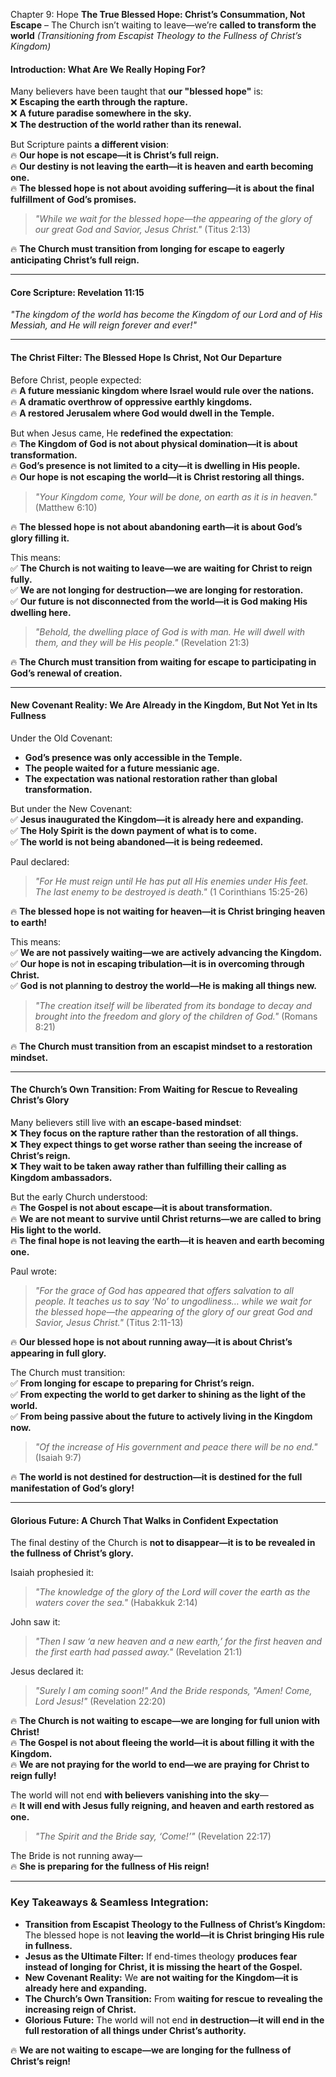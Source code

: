 Chapter 9: Hope
**The True Blessed Hope: Christ’s Consummation, Not Escape** – The Church isn’t waiting to leave—we’re **called to transform the world**
_(Transitioning from Escapist Theology to the Fullness of Christ’s Kingdom)_

#### **Introduction: What Are We Really Hoping For?**

Many believers have been taught that **our "blessed hope"** is:  
❌ **Escaping the earth through the rapture.**  
❌ **A future paradise somewhere in the sky.**  
❌ **The destruction of the world rather than its renewal.**

But Scripture paints **a different vision**:  
🔥 **Our hope is not escape—it is Christ’s full reign.**  
🔥 **Our destiny is not leaving the earth—it is heaven and earth becoming one.**  
🔥 **The blessed hope is not about avoiding suffering—it is about the final fulfillment of God’s promises.**

> _"While we wait for the blessed hope—the appearing of the glory of our great God and Savior, Jesus Christ."_ (Titus 2:13)

🔥 **The Church must transition from longing for escape to eagerly anticipating Christ’s full reign.**

---

#### **Core Scripture: Revelation 11:15**

_"The kingdom of the world has become the Kingdom of our Lord and of His Messiah, and He will reign forever and ever!"_

---

#### **The Christ Filter: The Blessed Hope Is Christ, Not Our Departure**

Before Christ, people expected:  
🔥 **A future messianic kingdom where Israel would rule over the nations.**  
🔥 **A dramatic overthrow of oppressive earthly kingdoms.**  
🔥 **A restored Jerusalem where God would dwell in the Temple.**

But when Jesus came, He **redefined the expectation**:  
🔥 **The Kingdom of God is not about physical domination—it is about transformation.**  
🔥 **God’s presence is not limited to a city—it is dwelling in His people.**  
🔥 **Our hope is not escaping the world—it is Christ restoring all things.**

> _"Your Kingdom come, Your will be done, on earth as it is in heaven."_ (Matthew 6:10)

🔥 **The blessed hope is not about abandoning earth—it is about God’s glory filling it.**

This means:  
✅ **The Church is not waiting to leave—we are waiting for Christ to reign fully.**  
✅ **We are not longing for destruction—we are longing for restoration.**  
✅ **Our future is not disconnected from the world—it is God making His dwelling here.**

> _"Behold, the dwelling place of God is with man. He will dwell with them, and they will be His people."_ (Revelation 21:3)

🔥 **The Church must transition from waiting for escape to participating in God’s renewal of creation.**

---

#### **New Covenant Reality: We Are Already in the Kingdom, But Not Yet in Its Fullness**

Under the Old Covenant:

- **God’s presence was only accessible in the Temple.**
- **The people waited for a future messianic age.**
- **The expectation was national restoration rather than global transformation.**

But under the New Covenant:  
✅ **Jesus inaugurated the Kingdom—it is already here and expanding.**  
✅ **The Holy Spirit is the down payment of what is to come.**  
✅ **The world is not being abandoned—it is being redeemed.**

Paul declared:

> _"For He must reign until He has put all His enemies under His feet. The last enemy to be destroyed is death."_ (1 Corinthians 15:25-26)

🔥 **The blessed hope is not waiting for heaven—it is Christ bringing heaven to earth!**

This means:  
✅ **We are not passively waiting—we are actively advancing the Kingdom.**  
✅ **Our hope is not in escaping tribulation—it is in overcoming through Christ.**  
✅ **God is not planning to destroy the world—He is making all things new.**

> _"The creation itself will be liberated from its bondage to decay and brought into the freedom and glory of the children of God."_ (Romans 8:21)

🔥 **The Church must transition from an escapist mindset to a restoration mindset.**

---

#### **The Church’s Own Transition: From Waiting for Rescue to Revealing Christ’s Glory**

Many believers still live with **an escape-based mindset**:  
❌ **They focus on the rapture rather than the restoration of all things.**  
❌ **They expect things to get worse rather than seeing the increase of Christ’s reign.**  
❌ **They wait to be taken away rather than fulfilling their calling as Kingdom ambassadors.**

But the early Church understood:  
🔥 **The Gospel is not about escape—it is about transformation.**  
🔥 **We are not meant to survive until Christ returns—we are called to bring His light to the world.**  
🔥 **The final hope is not leaving the earth—it is heaven and earth becoming one.**

Paul wrote:

> _"For the grace of God has appeared that offers salvation to all people. It teaches us to say ‘No’ to ungodliness… while we wait for the blessed hope—the appearing of the glory of our great God and Savior, Jesus Christ."_ (Titus 2:11-13)

🔥 **Our blessed hope is not about running away—it is about Christ’s appearing in full glory.**

The Church must transition:  
✅ **From longing for escape to preparing for Christ’s reign.**  
✅ **From expecting the world to get darker to shining as the light of the world.**  
✅ **From being passive about the future to actively living in the Kingdom now.**

> _"Of the increase of His government and peace there will be no end."_ (Isaiah 9:7)

🔥 **The world is not destined for destruction—it is destined for the full manifestation of God’s glory!**

---

#### **Glorious Future: A Church That Walks in Confident Expectation**

The final destiny of the Church is **not to disappear—it is to be revealed in the fullness of Christ’s glory.**

Isaiah prophesied it:

> _"The knowledge of the glory of the Lord will cover the earth as the waters cover the sea."_ (Habakkuk 2:14)

John saw it:

> _"Then I saw ‘a new heaven and a new earth,’ for the first heaven and the first earth had passed away."_ (Revelation 21:1)

Jesus declared it:

> _"Surely I am coming soon!" And the Bride responds, "Amen! Come, Lord Jesus!"_ (Revelation 22:20)

🔥 **The Church is not waiting to escape—we are longing for full union with Christ!**  
🔥 **The Gospel is not about fleeing the world—it is about filling it with the Kingdom.**  
🔥 **We are not praying for the world to end—we are praying for Christ to reign fully!**

The world will not end **with believers vanishing into the sky**—  
🔥 **It will end with Jesus fully reigning, and heaven and earth restored as one.**

> _"The Spirit and the Bride say, ‘Come!’"_ (Revelation 22:17)

The Bride is not running away—  
🔥 **She is preparing for the fullness of His reign!**

---

### **Key Takeaways & Seamless Integration:**

- **Transition from Escapist Theology to the Fullness of Christ’s Kingdom:** The blessed hope is not **leaving the world—it is Christ bringing His rule in fullness.**
- **Jesus as the Ultimate Filter:** If end-times theology **produces fear instead of longing for Christ, it is missing the heart of the Gospel.**
- **New Covenant Reality:** We **are not waiting for the Kingdom—it is already here and expanding.**
- **The Church’s Own Transition:** From **waiting for rescue to revealing the increasing reign of Christ.**
- **Glorious Future:** The world will not end **in destruction—it will end in the full restoration of all things under Christ’s authority.**

🔥 **We are not waiting to escape—we are longing for the fullness of Christ’s reign!**